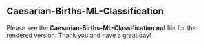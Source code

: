 ## Caesarian-Births-ML-Classification

Please see the **Caesarian-Births-ML-Classification md** file for the rendered version. Thank you and have a great day!
